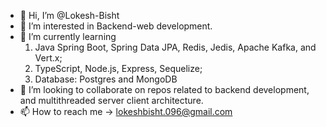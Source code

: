 - 👋 Hi, I’m @Lokesh-Bisht
- 👀 I’m interested in Backend-web development.
- 🌱 I’m currently learning 
    1. Java Spring Boot, Spring Data JPA, Redis, Jedis, Apache Kafka, and Vert.x;
    2. TypeScript, Node.js, Express, Sequelize;
    3. Database: Postgres and MongoDB
- 💞️ I’m looking to collaborate on repos related to backend development, and multithreaded server client architecture.
- 📫 How to reach me -> lokeshbisht.096@gmail.com

<!---
Lokesh-Bisht/Lokesh-Bisht is a ✨ special ✨ repository because its `README.md` (this file) appears on your GitHub profile.
You can click the Preview link to take a look at your changes.
--->
